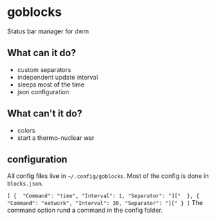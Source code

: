 # goblocks
Status bar manager for dwm

## What can it do?
- custom separators
- independent update interval
- sleeps most of the time
- json configuration

## What can't it do?
- colors
- start a thermo-nuclear war

## configuration
All config files live in `~/.config/goblocks`. Most of the config is done in `blocks.json`.

`
[
  { 
    "Command": "time",
    "Interval": 1,
    "Separator": "][" 
   },
   {
    "Command": "network",
    "Interval": 20,
    "Separator": "]["
   }
]
`
The command option rund a command in the config folder.
